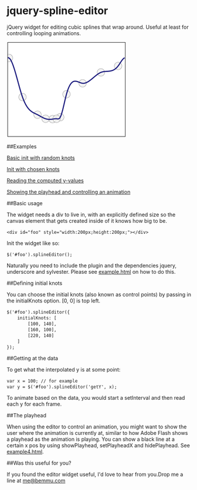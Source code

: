 jquery-spline-editor
====================

jQuery widget for editing cubic splines that wrap around. Useful at least for controlling looping animations.

![spline editor widget](https://github.com/Bemmu/jquery-spline-editor/raw/master/screenshot.png)

##Examples

[Basic init with random knots](http://www.bemmu.com/jquery-spline-editor/example.html)

[Init with chosen knots](http://www.bemmu.com/jquery-spline-editor/example2.html)

[Reading the computed y-values](http://www.bemmu.com/jquery-spline-editor/example3.html)

[Showing the playhead and controlling an animation](http://www.bemmu.com/jquery-spline-editor/example4.html)

##Basic usage

The widget needs a div to live in, with an explicitly defined size so the canvas element that gets created inside of it knows how big to be.

    <div id="foo" style="width:200px;height:200px;"></div>

Init the widget like so:

    $('#foo').splineEditor();

Naturally you need to include the plugin and the dependencies jquery, underscore and sylvester. Please see [example.html](https://github.com/Bemmu/jquery-spline-editor/blob/master/example.html) on how to do this.

##Defining initial knots

You can choose the initial knots (also known as control points) by passing in the initialKnots option. [0, 0] is top left.

	$('#foo').splineEditor({
		initialKnots: [
			[100, 140],
			[160, 100],
			[220, 140]
		]
	});

##Getting at the data

To get what the interpolated y is at some point:

	var x = 100; // for example
	var y = $('#foo').splineEditor('getY', x);

To animate based on the data, you would start a setInterval and then read each y for each frame.

##The playhead

When using the editor to control an animation, you might want to show the user where the animation is currently at, similar to how Adobe Flash shows a playhead as the animation is playing. You can show a black line at a certain x pos by using showPlayhead, setPlayheadX and hidePlayhead. See [example4.html](http://www.bemmu.com/jquery-spline-editor/example4.html).

##Was this useful for you?

If you found the editor widget useful, I'd love to hear from you.Drop me a line at me@bemmu.com
